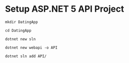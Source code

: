 # Setup ASP.NET 5 API Project

`mkdir DatingApp`

`cd DatingApp`

`dotnet new sln`

`dotnet new webapi -o API`

`dotnet sln add API/`